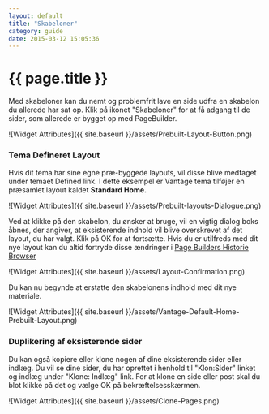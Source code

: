 ```yaml
---
layout: default
title: "Skabeloner"
category: guide
date: 2015-03-12 15:05:36
---
```


# {{ page.title }}

Med skabeloner kan du nemt og problemfrit lave en side udfra en skabelon du allerede har sat op. Klik på ikonet "Skabeloner" for at få adgang til de sider, som allerede er bygget op med PageBuilder.

![Widget Attributes]({{ site.baseurl }}/assets/Prebuilt-Layout-Button.png)

### Tema Defineret Layout

Hvis dit tema har sine egne præ-byggede layouts, vil disse blive medtaget under temaet Defined link. I dette eksempel er Vantage tema tilføjer en præsamlet layout kaldet **Standard Home.**

![Widget Attributes]({{ site.baseurl }}/assets/Prebuilt-layouts-Dialogue.png)

Ved at klikke på den skabelon, du ønsker at bruge, vil en vigtig dialog boks åbnes, der angiver, at eksisterende indhold vil blive overskrevet af det layout, du har valgt. Klik på OK for at fortsætte. Hvis du er utilfreds med dit nye layout kan du altid fortryde disse ændringer i [Page Builders Historie Browser](#)

![Widget Attributes]({{ site.baseurl }}/assets/Layout-Confirmation.png)

Du kan nu begynde at erstatte den skabelonens indhold med dit nye materiale.

![Widget Attributes]({{ site.baseurl }}/assets/Vantage-Default-Home-Prebuilt-Layout.png)


### Duplikering af eksisterende sider

Du kan også kopiere eller klone nogen af ​​dine eksisterende sider eller indlæg. Du vil se dine sider, du har oprettet i henhold til "Klon: ​​Sider" linket og indlæg under "Klone: ​​Indlæg" link. For at klone en side eller post skal du blot klikke på det og vælge OK på bekræftelsesskærmen.

![Widget Attributes]({{ site.baseurl }}/assets/Clone-Pages.png)
